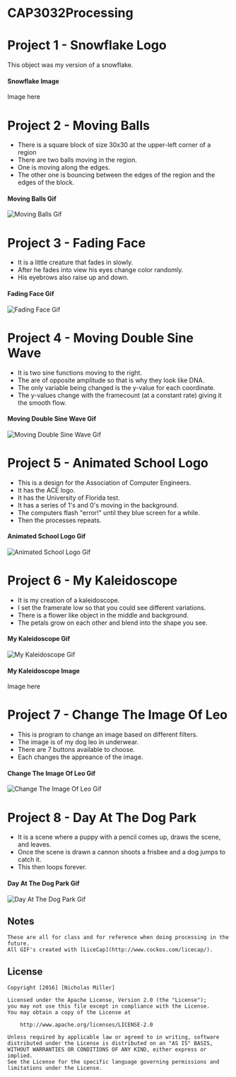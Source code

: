 # CAP3032Processing

# Project 1 - Snowflake Logo

This object was my version of a snowflake.

#### Snowflake Image

Image here

# Project 2 - Moving Balls

- There is a square block of size 30x30 at the upper-left corner of a region
- There are two balls moving in the region.
- One is moving along the edges.
- The other one is bouncing between the edges of the region and the edges of the block.

#### Moving Balls Gif

<img src='http://i.imgur.com/H043JEl.gif' title='Moving Balls Gif' width='' alt='Moving Balls Gif' />

# Project 3 - Fading Face

- It is a little creature that fades in slowly.
- After he fades into view his eyes change color randomly.
- His eyebrows also raise up and down.

#### Fading Face Gif

<img src='http://i.imgur.com/H043JEl.gif' title='Fading Face Gif' width='' alt='Fading Face Gif' />

# Project 4 - Moving Double Sine Wave

- It is two sine functions moving to the right.
- The are of opposite amplitude so that is why they look like DNA.
- The only variable being changed is the y-value for each coordinate.
- The y-values change with the framecount (at a constant rate) giving it the smooth flow.

#### Moving Double Sine Wave Gif

<img src='http://i.imgur.com/H043JEl.gif' title='Moving Double Sine Wave Gif' width='' alt='Moving Double Sine Wave Gif' />

# Project 5 - Animated School Logo

- This is a design for the Association of Computer Engineers.
- It has the ACE logo.
- It has the University of Florida test.
- It has a series of 1's and 0's moving in the background.
- The computers flash "error!" until they blue screen for a while.
- Then the processes repeats.

#### Animated School Logo Gif

<img src='http://i.imgur.com/H043JEl.gif' title='Animated School Logo Gif' width='' alt='Animated School Logo Gif' />

# Project 6 - My Kaleidoscope

- It is my creation of a kaleidoscope.
- I set the framerate low so that you could see different variations.
- There is a flower like object in the middle and background.
- The petals grow on each other and blend into the shape you see.

#### My Kaleidoscope Gif

<img src='http://i.imgur.com/H043JEl.gif' title='My Kaleidoscope Gif' width='' alt='My Kaleidoscope Gif' />

#### My Kaleidoscope Image

Image here

# Project 7 - Change The Image Of Leo

- This is program to change an image based on different filters.
- The image is of my dog leo in underwear.
- There are 7 buttons available to choose.
- Each changes the appreance of the image.

#### Change The Image Of Leo Gif

<img src='http://i.imgur.com/H043JEl.gif' title='Change The Image Of Leo Gif' width='' alt='Change The Image Of Leo Gif' />

# Project 8 - Day At The Dog Park

- It is a scene where a puppy with a pencil comes up, draws the scene, and leaves.
- Once the scene is drawn a cannon shoots a frisbee and a dog jumps to catch it.
- This then loops forever.

#### Day At The Dog Park Gif

<img src='http://i.imgur.com/H043JEl.gif' title='Day At The Dog Park Gif' width='' alt='Day At The Dog Park Gif' />

## Notes

    These are all for class and for reference when doing processing in the future.
    All GIF's created with [LiceCap](http://www.cockos.com/licecap/).

## License

    Copyright [2016] [Nicholas Miller]

    Licensed under the Apache License, Version 2.0 (the "License");
    you may not use this file except in compliance with the License.
    You may obtain a copy of the License at

        http://www.apache.org/licenses/LICENSE-2.0

    Unless required by applicable law or agreed to in writing, software
    distributed under the License is distributed on an "AS IS" BASIS,
    WITHOUT WARRANTIES OR CONDITIONS OF ANY KIND, either express or implied.
    See the License for the specific language governing permissions and
    limitations under the License.
